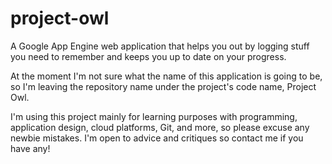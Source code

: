 project-owl
===========

A Google App Engine web application that helps you out by logging stuff you need to remember and keeps you up
to date on your progress.

At the moment I'm not sure what the name of this application is going to be, so I'm leaving the repository name
under the project's code name, Project Owl.

I'm using this project mainly for learning purposes with programming, application design, cloud platforms,
Git, and more, so please excuse any newbie mistakes. I'm open to advice and critiques so contact me if you have
any!
